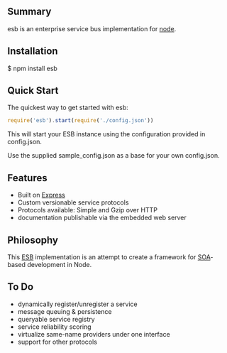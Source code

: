 ## Summary

esb is an enterprise service bus implementation for [node](http://nodejs.org).

## Installation

$ npm install esb

## Quick Start

The quickest way to get started with esb:

```js
require('esb').start(require('./config.json'))
```

This will start your ESB instance using the configuration provided in config.json.

Use the supplied sample_config.json as a base for your own config.json.

## Features

  * Built on [Express](http://github.com/visionmedia/expressjs.com)
  * Custom versionable service protocols
  * Protocols available: Simple and Gzip over HTTP
  * documentation publishable via the embedded web server

## Philosophy
This [ESB](http://en.wikipedia.org/wiki/Enterprise_service_bus) implementation is an attempt to create a framework for [SOA](http://en.wikipedia.org/wiki/Service-oriented_architecture)-based development in Node.

## To Do
* dynamically register/unregister a service
* message queuing & persistence
* queryable service registry
* service reliability scoring
* virtualize same-name providers under one interface
* support for other protocols
